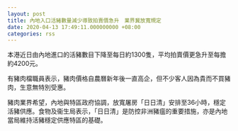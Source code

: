 ```yaml
---
layout: post
title: 內地入口活豬數量減少導致拍賣價急升　業界冀放寬規定
date: 2020-04-13 17:49:11.000000000 +08:00
categories: rss
---
```


本港近日由內地進口的活豬數目下降至每日約1300隻，平均拍賣價更急升至每擔約4200元。

有豬肉檔職員表示，豬肉價格自農曆新年後一直高企，但不少客人因為貴而不買豬肉，生意無特別受惠。

豬肉業界希望，內地與特區政府協調，放寬屠房「日日清」安排至36小時，穩定活豬供應。食物及衞生局表示，「日日清」是防控非洲豬瘟的重要措施，亦是內地當局維持活豬穩定供應特區的基礎。
